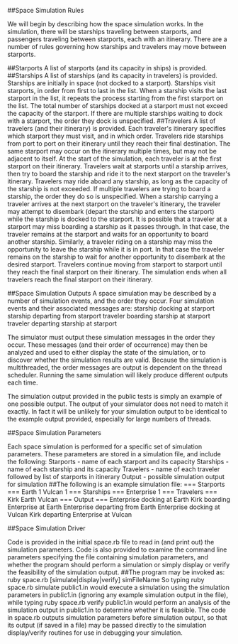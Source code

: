 ##Space Simulation Rules

We will begin by describing how the space simulation works. In the simulation, there will be starships traveling between starports, and passengers traveling between starports, each with an itinerary. There are a number of rules governing how starships and travelers may move between starports.

##Starports
      A list of starports (and its capacity in ships) is provided.
##Starships
    A list of starships (and its capacity in travelers) is provided.
    Starships are initially in space (not docked to a starport).
    Starships visit starports, in order from first to last in the list. When a starship visits the last starport in the list, it repeats the process starting from the first starport on the list.
    The total number of starships docked at a starport must not exceed the capacity of the starport. If there are multiple starships waiting to dock with a starport, the order they dock is unspecified.
##Travelers
    A list of travelers (and their itinerary) is provided.
    Each traveler's itinerary specifies which starport they must visit, and in which order. Travelers ride starships from port to port on their itinerary until they reach their final destination.
    The same starport may occur on the itinerary multiple times, but may not be adjacent to itself.
    At the start of the simulation, each traveler is at the first starport on their itinerary.
    Travelers wait at starports until a starship arrives, then try to board the starship and ride it to the next starport on the traveler's itinerary. Travelers may ride aboard any starship, as long as the capacity of the starship is not exceeded. If multiple travelers are trying to board a starship, the order they do so is unspecified.
    When a starship carrying a traveler arrives at the next starport on the traveler's itinerary, the traveler may attempt to disembark (depart the starship and enters the starport) while the starship is docked to the starport.
    It is possible that a traveler at a starport may miss boarding a starship as it passes through. In that case, the traveler remains at the starport and waits for an opportunity to board another starship.
    Similarly, a traveler riding on a starship may miss the opportunity to leave the starship while it is in port. In that case the traveler remains on the starship to wait for another opportunity to disembark at the desired starport.
    Travelers continue moving from starport to starport until they reach the final starport on their itinerary.
    The simulation ends when all travelers reach the final starport on their itinerary.

##Space Simulation Outputs
    A space simulation may be described by a number of simulation events, and the order they occur. 
    Four simulation events and their associated messages are:
          starship docking at starport
          starship departing from starport
          traveler boarding starship at starport
          traveler departing starship at starport

The simulator must output these simulation messages in the order they occur. These messages (and their order of occurrence) may then be analyzed and used to either display the state of the simulation, or to discover whether the simulation results are valid.
Because the simulation is multithreaded, the order messages are output is dependent on the thread scheduler. Running the same simulation will likely produce different outputs each time.

The simulation output provided in the public tests is simply an example of one possible output. The output of your simulator does not need to match it exactly. In fact it will be unlikely for your simulation output to be identical to the example output provided, especially for large numbers of threads.

##Space Simulation Parameters

Each space simulation is performed for a specific set of simulation parameters. These parameters are stored in a simulation file, and include the following:
      Starports - name of each starport and its capacity
      Starships - name of each starship and its capacity
      Travelers - name of each traveler followed by list of starports in itinerary
Output - possible simulation output for simulation
##The following is an example simulation file:
      === Starports ===
      Earth 1
      Vulcan 1
      === Starships ===
      Enterprise 1
      === Travelers ===
      Kirk Earth Vulcan 
      === Output ===
      Enterprise docking at Earth
        Kirk boarding Enterprise at Earth
      Enterprise departing from Earth
      Enterprise docking at Vulcan
        Kirk departing Enterprise at Vulcan

##Space Simulation Driver

Code is provided in the initial space.rb file to read in (and print out) the simulation parameters. Code is also provided to examine the command line parameters specifying the file containing simulation parameters, and whether the program should perform a simulation or simply display or verify the feasibility of the simulation output. 
##The program may be invoked as:
     ruby space.rb [simulate|display|verify] simFileName
So typing ruby space.rb simulate public1.in would execute a simulation using the simulation parameters in public1.in (ignoring any example simulation output in the file), while typing ruby space.rb verify public1.in would perform an analysis of the simulation output in public1.in to determine whether it is feasible.
The code in space.rb outputs simulation parameters before simulation output, so that its output (if saved in a file) may be passed directly to the simulation display/verify routines for use in debugging your simulation.
